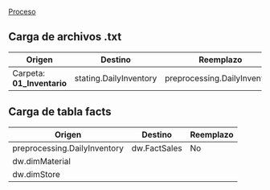 
[Proceso](obsidian://open?vault=Obsidian%20Vault&file=Excalidraw%2FVMI-Telcel-InventarioWorkflow.excalidraw)

## Carga de archivos .txt


| Origen                     | Destino                | Reemplazo                    |
| -------------------------- | ---------------------- | ---------------------------- |
| Carpeta: **01_Inventario** | stating.DailyInventory | preprocessing.DailyInventory |


## Carga de tabla facts

| Origen                       | Destino      | Reemplazo |
| ---------------------------- | ------------ | --------- |
| preprocessing.DailyInventory | dw.FactSales | No        |
| dw.dimMaterial               |              |           |
| dw.dimStore                             |              |           |




